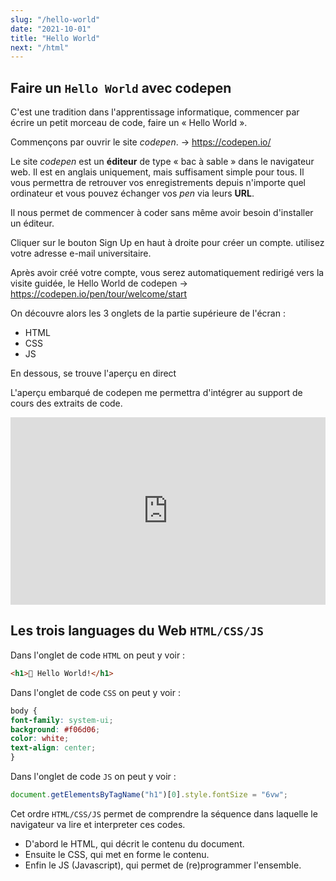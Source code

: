 ```yaml
---
slug: "/hello-world"
date: "2021-10-01"
title: "Hello World"
next: "/html"
---
```


## Faire un `Hello World` avec codepen

C'est une tradition dans l'apprentissage informatique, commencer par écrire un petit morceau de code, faire un « Hello World ».

Commençons par ouvrir le site *codepen*. → https://codepen.io/

Le site *codepen* est un **éditeur** de type « bac à sable » dans le navigateur web. Il est en anglais uniquement, mais suffisament simple pour tous. Il vous permettra de retrouver vos enregistrements depuis n'importe quel ordinateur et vous pouvez échanger vos *pen* via leurs **URL**. 

Il nous permet de commencer à coder sans même avoir besoin d'installer un éditeur.

Cliquer sur le bouton Sign Up en haut à droite pour créer un compte. utilisez votre adresse e-mail universitaire. 

Après avoir créé votre compte, vous serez automatiquement redirigé vers la visite guidée, le Hello World de codepen → https://codepen.io/pen/tour/welcome/start

On découvre alors les 3 onglets de la partie supérieure de l'écran : 

- HTML
- CSS
- JS

En dessous, se trouve l'aperçu en direct 

L'aperçu embarqué de codepen me permettra d'intégrer au support de cours des extraits de code. 

<iframe height="300" style="width: 680px; max-width: 100%;" scrolling="no" title="Hello World" src="https://codepen.io/l2lcn/embed/KKqJKyv?default-tab=html%2Cresult" frameborder="no" loading="lazy" allowtransparency="true" allowfullscreen="true">
  See the Pen <a href="https://codepen.io/l2lcn/pen/KKqJKyv">
  Hello World</a> by L2 LCN Écritures numériques (<a href="https://codepen.io/l2lcn">@l2lcn</a>)
  on <a href="https://codepen.io">CodePen</a>.
</iframe>

## Les trois languages du Web `HTML/CSS/JS`

Dans l'onglet de code `HTML` on peut y voir : 

```html
<h1>👋 Hello World!</h1>
```

Dans l'onglet de code `CSS` on peut y voir :

```css
body {
font-family: system-ui;
background: #f06d06;
color: white;
text-align: center;
}
```

Dans l'onglet de code `JS` on peut y voir : 

```js
document.getElementsByTagName("h1")[0].style.fontSize = "6vw";
```

Cet ordre `HTML/CSS/JS` permet de comprendre la séquence dans laquelle le navigateur
va lire et interpreter ces codes. 

- D'abord le HTML, qui décrit le contenu du document.
- Ensuite le CSS, qui met en forme le contenu. 
- Enfin le JS (Javascript), qui permet de (re)programmer l'ensemble.

